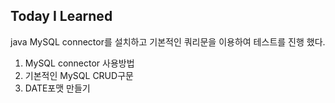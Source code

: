 ## Today I Learned

java MySQL connector를 설치하고 기본적인 쿼리문을 이용하여 테스트를 진행 했다.

1. MySQL connector 사용방법
2. 기본적인 MySQL CRUD구문
3. DATE포맷 만들기
